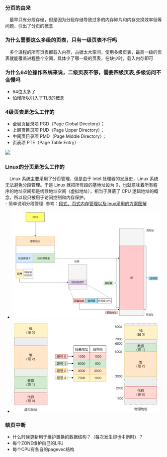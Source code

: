
### 分页的由来
&emsp;最早只有分段存储，但是因为分段存储导致过多的内存碎片和内存交换效率低等问题，引出了分页的概念


### 为什么需要这么多级的页表，只有一级页表不行吗
&emsp;多个进程的所有页表都载入内存，占据太大空间，使用多级页表，最高一级的页表就能覆盖进程整个空间，具体少了哪一级的页表，在缺少时，载入内存即可

### 为什么64位操作系统来说，二级页表不够，需要四级页表,多级访问不会慢吗
- 64位太多了
- 怕慢所以引入了TLB的概念

### 4级页表是怎么工作的
- 全局页目录项 PGD（Page Global Directory）；
- 上层页目录项 PUD（Page Upper Directory）；
- 中间页目录项 PMD（Page Middle Directory）；
- 页表项 PTE（Page Table Entry）

<img src="https://imgconvert.csdnimg.cn/aHR0cHM6Ly91c2VyLWdvbGQtY2RuLnhpdHUuaW8vMjAyMC82LzMwLzE3MzAzZjgyMzMyYWY2YWY?x-oss-process=image/format,png" width="50%">

### Linux的分页是怎么工作的
&emsp;Linux 系统主要采用了分页管理，但是由于 Intel 处理器的发展史，Linux 系统无法避免分段管理。于是 Linux 就把所有段的基地址设为 0，也就意味着所有程序的地址空间都是线性地址空间（虚拟地址），相当于屏蔽了 CPU 逻辑地址的概念，所以段只被用于访问控制和内存保护。<br>
    - 简单说明分段管理:
参考：[段式、页式内存管理以及linux采用的方案图解](https://blog.csdn.net/jinking01/article/details/107098437)
- ![](.虚拟内存到物理内存_images/c16b768f.png)
- ![](.虚拟内存到物理内存_images/830fbaac.png)

### 缺页中断

- 什么时候更新用于维护置换的数据结构？（每次发生却也中断时）？
- 每个ZONE维护自己的LRU
- 每个CPU有各自的pagevec结构